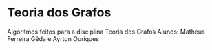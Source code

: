 # Teoria dos Grafos
Algoritmos feitos para a disciplina Teoria dos Grafos
Alunos: Matheus Ferreira Gêda e Ayrton Ouriques
